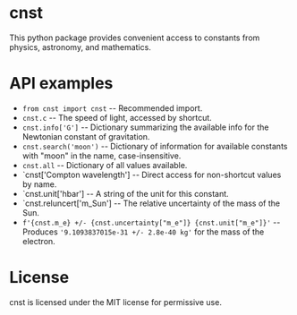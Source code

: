 # cnst

This python package provides convenient access to constants from physics, astronomy, and mathematics.

# API examples

* `from cnst import cnst` -- Recommended import.
* `cnst.c` -- The speed of light, accessed by shortcut.
* `cnst.info['G']` -- Dictionary summarizing the available info for the Newtonian constant of gravitation.
* `cnst.search('moon')` -- Dictionary of information for available constants with "moon" in the name, case-insensitive.
* `cnst.all` -- Dictionary of all values available.
* `cnst['Compton wavelength'] -- Direct access for non-shortcut values by name.
* `cnst.unit['hbar'] -- A string of the unit for this constant.
* `cnst.reluncert['m_Sun'] -- The relative uncertainty of the mass of the Sun.
* `f'{cnst.m_e} +/- {cnst.uncertainty["m_e"]} {cnst.unit["m_e"]}'` -- Produces `'9.1093837015e-31 +/- 2.8e-40 kg'` for the mass of the electron.

# License

cnst is licensed under the MIT license for permissive use.

